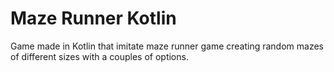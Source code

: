 # Maze Runner Kotlin
Game made in Kotlin that imitate maze runner game creating random mazes of different sizes with a couples of options.
